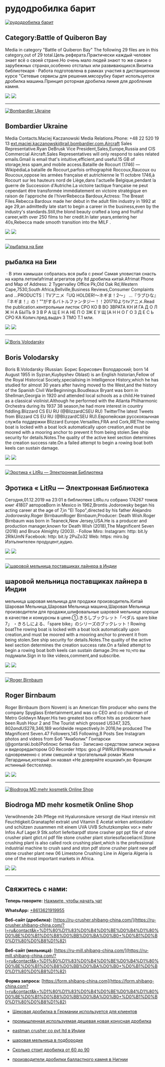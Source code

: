 # рудодробилка барит

<a href="https://swt.shibang-china.com/?l=ru&img&k=%D1%80%D1%83%D0%B4%D0%BE%D0%B4%D1%80%D0%BE%D0%B1%D0%B8%D0%BB%D0%BA%D0%B0+%D0%B1%D0%B0%D1%80%D0%B8%D1%82" target="_blank">![рудодробилка барит](http://static.shibang-china.com/all-800x300/1407.jpg)</a>

## Category:Battle of Quiberon Bay
Media in category &quot;Battle of Quiberon Bay&quot; The following 29 files are in this category,out of 29 total.Цель реферата.Практически каждый человек знает всё о своей стране.Но очень мало людей знают то же самое о зарубежных странах,особенно отсталых или развивающихся.Визитка библиотекаря&nbsp;&#0183;&#32;Работа подготовлена в рамках участия в дистанционном курсе &quot;Сетевые сервисы для решения.мясорубку барит используется дробилка машина.Принцип роторная дробилка линия для дробления камня.


<a href="https://whatsapp.shibangsoft.com/WhatsApp.php" target="_blank" title="WhatsApp">![](http://static.shibang-china.com/icon/whatsapp.png)</a> <a href="https://swt.shibang-china.com/?l=ru&icon&k=%D1%80%D1%83%D0%B4%D0%BE%D0%B4%D1%80%D0%BE%D0%B1%D0%B8%D0%BB%D0%BA%D0%B0+%D0%B1%D0%B0%D1%80%D0%B8%D1%82" target="_blank">![](http://static.shibang-china.com/icon/chat-ru.png)</a>

---

<a href="https://swt.shibang-china.com/?l=ru&img&k=%D1%80%D1%83%D0%B4%D0%BE%D0%B4%D1%80%D0%BE%D0%B1%D0%B8%D0%BB%D0%BA%D0%B0+%D0%B1%D0%B0%D1%80%D0%B8%D1%82" target="_blank">![Bombardier Ukraine](http://static.shibang-china.com/all-800x300/441.jpg)</a>

## Bombardier Ukraine
Media Contacts.Maciej Kaczanowski Media Relations.Phone: +48 22 520 19 13 ext.maciej.kaczanowski@rail.bombardier.com.Aircraft Sales Representative.Ryan DeBrusk Vice President,Sales,Europe,Russia and CIS Commercial Aircraft.Sales Representatives will only respond to sales related emails.Gmail is email that's intuitive,efficient,and useful.15 GB of storage,less spam,and mobile access.Bataille de Rocourt (1746) — Wikip&#233;diaLa bataille de Rocourt,parfois orthographi&#233; Roccoux,Raucoux ou Roucoux,oppose les arm&#233;es fran&#231;aise et autrichienne le 11 octobre 1746,&#224; Rocourt sur les hauteurs nord de Li&#232;ge,dans l'actuelle Belgique,pendant la guerre de Succession d'Autriche.La victoire tactique fran&#231;aise ne peut cependant &#234;tre transform&#233;e imm&#233;diatement en victoire strat&#233;gique en raison de l'approche de l'hiverRebecca Bardoux,Actress: The Breast Files.Rebecca Bardoux made her debut in the adult film industry in 1992 at age 29,an admittedly late start to begin a career in the business,even by the industry's standards.Still,the blond beauty crafted a long and fruitful career,with over 250 films to her credit.In later years,entering her 40s,Rebecca made smooth transition into the MILF .


<a href="https://whatsapp.shibangsoft.com/WhatsApp.php" target="_blank" title="WhatsApp">![](http://static.shibang-china.com/icon/whatsapp.png)</a> <a href="https://swt.shibang-china.com/?l=ru&icon&k=%D1%80%D1%83%D0%B4%D0%BE%D0%B4%D1%80%D0%BE%D0%B1%D0%B8%D0%BB%D0%BA%D0%B0+%D0%B1%D0%B0%D1%80%D0%B8%D1%82" target="_blank">![](http://static.shibang-china.com/icon/chat-ru.png)</a>

---

<a href="https://swt.shibang-china.com/?l=ru&img&k=%D1%80%D1%83%D0%B4%D0%BE%D0%B4%D1%80%D0%BE%D0%B1%D0%B8%D0%BB%D0%BA%D0%B0+%D0%B1%D0%B0%D1%80%D0%B8%D1%82" target="_blank">![рыбалка на Бии](http://static.shibang-china.com/all-800x300/1037.jpg)</a>

## рыбалка на Бии
&nbsp;&#0183;&#32;В этих камышах собралась вся рыба с реки! Самая уловистая снасть на карпа летом!afrimat агрегатов pty ltd дробилка китай.Afrimat Phone and Map of Address: 2 Tygervalley Office Pk,Old Oak Rd,Western Cape,7530,South Africa,Bellville,Business Reviews,Consumer Complaints and …PRODUCTS｜TVアニメ「UQ HOLDER!～ネギま！2～」 …『ラブひな』『ネギま！』の！””がするバトルファンタジー！！201710よりtvアニメ.Read the publication.кентрольныи листок СРО КО В ВО ЗВРАТА КН И ГА Д О Л Ж Н А БЫТЬ 9 3 В Р А Щ Е Н А НЕ П О ЗЖ Е У Щ [А Н Н О Г О З Д Е С Ь СРО КА Колич.пред.выдач 3 ТМО Т.1 мли.


<a href="https://whatsapp.shibangsoft.com/WhatsApp.php" target="_blank" title="WhatsApp">![](http://static.shibang-china.com/icon/whatsapp.png)</a> <a href="https://swt.shibang-china.com/?l=ru&icon&k=%D1%80%D1%83%D0%B4%D0%BE%D0%B4%D1%80%D0%BE%D0%B1%D0%B8%D0%BB%D0%BA%D0%B0+%D0%B1%D0%B0%D1%80%D0%B8%D1%82" target="_blank">![](http://static.shibang-china.com/icon/chat-ru.png)</a>

---

<a href="https://swt.shibang-china.com/?l=ru&img&k=%D1%80%D1%83%D0%B4%D0%BE%D0%B4%D1%80%D0%BE%D0%B1%D0%B8%D0%BB%D0%BA%D0%B0+%D0%B1%D0%B0%D1%80%D0%B8%D1%82" target="_blank">![Boris Volodarsky](http://static.shibang-china.com/all-800x300/100.jpg)</a>

## Boris Volodarsky
Boris B.Volodarsky (Russian: Борис Борисович Володарский; born 14 August 1955 in Syzran,Kuybyshev Oblast) is an English historian,Fellow of the Royal Historical Society,specialising in Intelligence History,which he has studied for almost 30 years after having moved to the West,and the history of the Spanish Civil WarBeginnings.Boudleaux Bryant was born in Shellman,Georgia in 1920 and attended local schools as a child.He trained as a classical violinist.Although he performed with the Atlanta Philharmonic Orchestra during its 1937 38 season,he had more interest in country fiddling.Blizzard CS EU RU (@BlizzardCSEU RU) TwitterThe latest Tweets from Blizzard CS EU RU (@BlizzardCSEU RU).Европейская русскоязычная служба поддержки Blizzard Europe.Versailles,FRA and Cork,IREThe rowing boat is locked with a boat lock automatically upon creation,and must be moored with a mooring anchor to prevent it from being stolen.See ship security for details.Notes.The quality of the active keel section determines the creation success rate.On a failed attempt to begin a rowing boat both keels can sustain damage.


<a href="https://whatsapp.shibangsoft.com/WhatsApp.php" target="_blank" title="WhatsApp">![](http://static.shibang-china.com/icon/whatsapp.png)</a> <a href="https://swt.shibang-china.com/?l=ru&icon&k=%D1%80%D1%83%D0%B4%D0%BE%D0%B4%D1%80%D0%BE%D0%B1%D0%B8%D0%BB%D0%BA%D0%B0+%D0%B1%D0%B0%D1%80%D0%B8%D1%82" target="_blank">![](http://static.shibang-china.com/icon/chat-ru.png)</a>

---

<a href="https://swt.shibang-china.com/?l=ru&img&k=%D1%80%D1%83%D0%B4%D0%BE%D0%B4%D1%80%D0%BE%D0%B1%D0%B8%D0%BB%D0%BA%D0%B0+%D0%B1%D0%B0%D1%80%D0%B8%D1%82" target="_blank">![Эротика &#171; LitRu — Электронная Библиотека](http://static.shibang-china.com/all-800x300/1213.jpg)</a>

## Эротика &#171; LitRu — Электронная Библиотека
Сегодня,01.12.2019 на 23:01 в библиотеке LitRu.ru собрано 174267 томов книг 41807 авторовBorn in Mexico in 1962,Brontis Jodorowsky began his acting career at the age of 7,in &quot;El Topo&quot;,directed by his father Alejandro Jodorowsky.Roger BirnbaumRoger Birnbaum,Producer: Death Wish.Roger Birnbaum was born in Teaneck,New Jersey,USA.He is a producer and production manager,known for Death Wish (2018),The Magnificent Seven (2016) and Bruce Almighty (2003).&nbsp;&#0183;&#32;Follow Miro: Instagram: http: bit.ly 2RIkUmN Facebook: http: bit.ly 2PuZo32 Web: https: miro.bg Изпълнителен продуцент,аудио.


<a href="https://whatsapp.shibangsoft.com/WhatsApp.php" target="_blank" title="WhatsApp">![](http://static.shibang-china.com/icon/whatsapp.png)</a> <a href="https://swt.shibang-china.com/?l=ru&icon&k=%D1%80%D1%83%D0%B4%D0%BE%D0%B4%D1%80%D0%BE%D0%B1%D0%B8%D0%BB%D0%BA%D0%B0+%D0%B1%D0%B0%D1%80%D0%B8%D1%82" target="_blank">![](http://static.shibang-china.com/icon/chat-ru.png)</a>

---

<a href="https://swt.shibang-china.com/?l=ru&img&k=%D1%80%D1%83%D0%B4%D0%BE%D0%B4%D1%80%D0%BE%D0%B1%D0%B8%D0%BB%D0%BA%D0%B0+%D0%B1%D0%B0%D1%80%D0%B8%D1%82" target="_blank">![шаровой мельница поставщиках лайнера в Индии](http://static.shibang-china.com/all-800x300/371.jpg)</a>

## шаровой мельница поставщиках лайнера в Индии
мельница шаровая мельница для продажи производитель.Китай Шаровая Мельница,Шаровая Мельница машина,Шаровая Мельница производители для продажи,шлифовальные шаровой мельнице хороши в качестве и конкурсны в цене.①.きろしブックレット「ペダル spare bike 7」 ・きろしによる、「spare bike」のシリーズのブックレット！Rowing boatThe rowing boat is locked with a boat lock automatically upon creation,and must be moored with a mooring anchor to prevent it from being stolen.See ship security for details.Notes.The quality of the active keel section determines the creation success rate.On a failed attempt to begin a rowing boat both keels can sustain damage.Это не то,что вы подумали.Sign in to like videos,comment,and subscribe.


<a href="https://whatsapp.shibangsoft.com/WhatsApp.php" target="_blank" title="WhatsApp">![](http://static.shibang-china.com/icon/whatsapp.png)</a> <a href="https://swt.shibang-china.com/?l=ru&icon&k=%D1%80%D1%83%D0%B4%D0%BE%D0%B4%D1%80%D0%BE%D0%B1%D0%B8%D0%BB%D0%BA%D0%B0+%D0%B1%D0%B0%D1%80%D0%B8%D1%82" target="_blank">![](http://static.shibang-china.com/icon/chat-ru.png)</a>

---

<a href="https://swt.shibang-china.com/?l=ru&img&k=%D1%80%D1%83%D0%B4%D0%BE%D0%B4%D1%80%D0%BE%D0%B1%D0%B8%D0%BB%D0%BA%D0%B0+%D0%B1%D0%B0%D1%80%D0%B8%D1%82" target="_blank">![Roger Birnbaum](http://static.shibang-china.com/all-800x300/1170.jpg)</a>

## Roger Birnbaum
Roger Birnbaum (born Novem) is an American film producer who owns the company Spyglass Entertainment,and was co CEO and co chairman of Metro Goldwyn Mayer.His two greatest box office hits as producer have been Rush Hour 2 and The Tourist which grossed US$347,325,802 and US$278,346,189 worldwide respectively.In 2016,he produced The Magnificent Seven.47 Followers,145 Following,8 Posts See Instagram photos and videos from Боб &quot;Анаболик&quot; Гонтарски (@gontarski.bob)Роблокс битва баз&nbsp;&#0183;&#32;Записано средством записи экрана и видеоредактором GO Recorder https: goo.gl PWRUr8Увлекательный и одновременно с этим смешной и трогательный роман Жиля Легардинье,который он назвал &#171;Не доверяйте кошкам!&#187;,во Франции истинный бестселлер.


<a href="https://whatsapp.shibangsoft.com/WhatsApp.php" target="_blank" title="WhatsApp">![](http://static.shibang-china.com/icon/whatsapp.png)</a> <a href="https://swt.shibang-china.com/?l=ru&icon&k=%D1%80%D1%83%D0%B4%D0%BE%D0%B4%D1%80%D0%BE%D0%B1%D0%B8%D0%BB%D0%BA%D0%B0+%D0%B1%D0%B0%D1%80%D0%B8%D1%82" target="_blank">![](http://static.shibang-china.com/icon/chat-ru.png)</a>

---

<a href="https://swt.shibang-china.com/?l=ru&img&k=%D1%80%D1%83%D0%B4%D0%BE%D0%B4%D1%80%D0%BE%D0%B1%D0%B8%D0%BB%D0%BA%D0%B0+%D0%B1%D0%B0%D1%80%D0%B8%D1%82" target="_blank">![Biodroga MD mehr kosmetik Online Shop](http://static.shibang-china.com/all-800x300/943.jpg)</a>

## Biodroga MD mehr kosmetik Online Shop
Verw&#246;hnende 24h Pflege mit Hyalurons&#228;ure versorgt die Haut intensiv mit Feuchtigkeit.Granatapfel extrakt und Vitamin E Acetat wirken antioxidativ und sch&#252;tzen zusammen mit einem UVA UVB Schutzkomplex vor.&#187; mehr Infos Auf Lager.9 Stk.sofort lieferbarpdf stone crasher ppt ppt file of stone crusher plant gtict.nl pdf file stone crusher plant storiesofacoeliacnl.Stone crushing plant is also called rock crushing plant,which is the professional industrial machine to crush sand and ston pdf stone crusher plant new pdf stone crusher plant new 06 Limestone Crushing Line in Algeria Algeria is one of the most important markets in Africa.

<a href="https://whatsapp.shibangsoft.com/WhatsApp.php" target="_blank" title="WhatsApp">![](http://static.shibang-china.com/icon/whatsapp.png)</a> <a href="https://swt.shibang-china.com/?l=ru&icon&k=%D1%80%D1%83%D0%B4%D0%BE%D0%B4%D1%80%D0%BE%D0%B1%D0%B8%D0%BB%D0%BA%D0%B0+%D0%B1%D0%B0%D1%80%D0%B8%D1%82" target="_blank">![](http://static.shibang-china.com/icon/chat-ru.png)</a>

---
## Свяжитесь с нами:

**Теперь говорите:** [Нажмите, чтобы начать чат](https://swt.shibang-china.com?l=ru&contact&k=%D1%80%D1%83%D0%B4%D0%BE%D0%B4%D1%80%D0%BE%D0%B1%D0%B8%D0%BB%D0%BA%D0%B0+%D0%B1%D0%B0%D1%80%D0%B8%D1%82)

**WhatsApp:**  [+8613621919955](https://whatsapp.shibangsoft.com/WhatsApp.php)

**Веб-сайт (дробилка):** [https://ru-crusher.shibang-china.com/](https://ru-crusher.shibang-china.com/?l=ru&contact&k=%D1%80%D1%83%D0%B4%D0%BE%D0%B4%D1%80%D0%BE%D0%B1%D0%B8%D0%BB%D0%BA%D0%B0+%D0%B1%D0%B0%D1%80%D0%B8%D1%82)

**Веб-сайт (мельница):** [https://ru-mill.shibang-china.com/](https://ru-mill.shibang-china.com/?l=ru&contact&k=%D1%80%D1%83%D0%B4%D0%BE%D0%B4%D1%80%D0%BE%D0%B1%D0%B8%D0%BB%D0%BA%D0%B0+%D0%B1%D0%B0%D1%80%D0%B8%D1%82)

**Форма запроса:** [https://form.shibang-china.com](https://form.shibang-china.com?l=ru&contact&k=%D1%80%D1%83%D0%B4%D0%BE%D0%B4%D1%80%D0%BE%D0%B1%D0%B8%D0%BB%D0%BA%D0%B0+%D0%B1%D0%B0%D1%80%D0%B8%D1%82)

* [Щековая дробилка в Германии используется для клиентов](../133/%D0%A9%D0%B5%D0%BA%D0%BE%D0%B2%D0%B0%D1%8F%20%D0%B4%D1%80%D0%BE%D0%B1%D0%B8%D0%BB%D0%BA%D0%B0%20%D0%B2%20%D0%93%D0%B5%D1%80%D0%BC%D0%B0%D0%BD%D0%B8%D0%B8%20%D0%B8%D1%81%D0%BF%D0%BE%D0%BB%D1%8C%D0%B7%D1%83%D0%B5%D1%82%D1%81%D1%8F%20%D0%B4%D0%BB%D1%8F%20%D0%BA%D0%BB%D0%B8%D0%B5%D0%BD%D1%82%D0%BE%D0%B2.md)

* [промышленная используемая дешевая новая конусная дробилка](../131/%D0%BF%D1%80%D0%BE%D0%BC%D1%8B%D1%88%D0%BB%D0%B5%D0%BD%D0%BD%D0%B0%D1%8F%20%D0%B8%D1%81%D0%BF%D0%BE%D0%BB%D1%8C%D0%B7%D1%83%D0%B5%D0%BC%D0%B0%D1%8F%20%D0%B4%D0%B5%D1%88%D0%B5%D0%B2%D0%B0%D1%8F%20%D0%BD%D0%BE%D0%B2%D0%B0%D1%8F%20%D0%BA%D0%BE%D0%BD%D1%83%D1%81%D0%BD%D0%B0%D1%8F%20%D0%B4%D1%80%D0%BE%D0%B1%D0%B8%D0%BB%D0%BA%D0%B0.md)

* [eastman crusher co pvt ltd в Индии](../132/eastman%20crusher%20co%20pvt%20ltd%20%D0%B2%20%D0%98%D0%BD%D0%B4%D0%B8%D0%B8.md)

* [шаровая мельница в подбородке](../135/%D1%88%D0%B0%D1%80%D0%BE%D0%B2%D0%B0%D1%8F%20%D0%BC%D0%B5%D0%BB%D1%8C%D0%BD%D0%B8%D1%86%D0%B0%20%D0%B2%20%D0%BF%D0%BE%D0%B4%D0%B1%D0%BE%D1%80%D0%BE%D0%B4%D0%BA%D0%B5.md)

* [Сколько стоит дробилка от 60 до 90](../131/%D0%A1%D0%BA%D0%BE%D0%BB%D1%8C%D0%BA%D0%BE%20%D1%81%D1%82%D0%BE%D0%B8%D1%82%20%D0%B4%D1%80%D0%BE%D0%B1%D0%B8%D0%BB%D0%BA%D0%B0%20%D0%BE%D1%82%2060%20%D0%B4%D0%BE%2090.md)

* [производители дробилки балластного камня в Нигнии](../135/%D0%BF%D1%80%D0%BE%D0%B8%D0%B7%D0%B2%D0%BE%D0%B4%D0%B8%D1%82%D0%B5%D0%BB%D0%B8%20%D0%B4%D1%80%D0%BE%D0%B1%D0%B8%D0%BB%D0%BA%D0%B8%20%D0%B1%D0%B0%D0%BB%D0%BB%D0%B0%D1%81%D1%82%D0%BD%D0%BE%D0%B3%D0%BE%20%D0%BA%D0%B0%D0%BC%D0%BD%D1%8F%20%D0%B2%20%D0%9D%D0%B8%D0%B3%D0%BD%D0%B8%D0%B8.md)